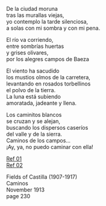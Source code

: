 De la ciudad moruna  
tras las murallas viejas,    
yo contemplo la tarde silenciosa,    
a solas con mi sombra y con mi pena.

El río va corriendo,  
entre sombrías huertas  
y grises olivares,  
por los alegres campos de Baeza

El viento ha sacudido  
los mustios olmos de la carretera,  
levantando en rosados torbellinos  
el polvo de la tierra.   
La luna está subiendo  
amoratada, jadeante y llena.

Los caminitos blancos  
se cruzan y se alejan,  
buscando los dispersos caseríos  
del valle y de la sierra.  
Caminos de los campos...   
¡Ay, ya, no puedo caminar con ella!

[Ref 01](https://allpoetry.com/He-Andado-Muchos-Caminos)   
[Ref 02](https://www.poesi.as/amach118.htm)

Fields of Castilla (1907-1917)  
Caminos  
November 1913  
page 230  
